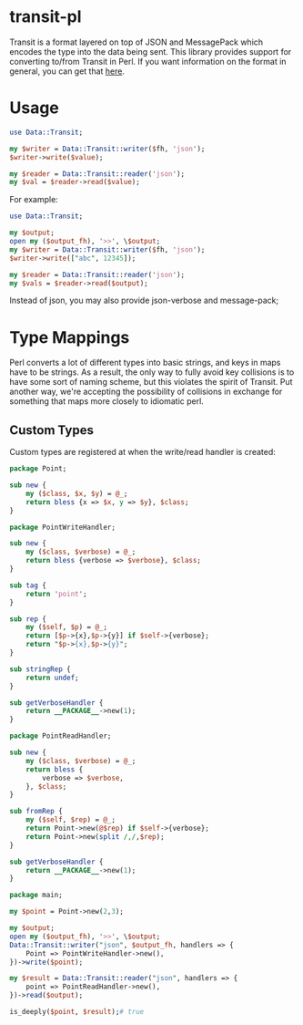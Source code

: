 transit-pl
==========
Transit is a format layered on top of JSON and MessagePack which encodes the type into the data being sent. This library provides support for converting to/from Transit in Perl. If you want information on the format in general, you can get that [here](https://github.com/cognitect/transit-format).

Usage
=====
``` perl
use Data::Transit;

my $writer = Data::Transit::writer($fh, 'json');
$writer->write($value);

my $reader = Data::Transit::reader('json');
my $val = $reader->read($value);
```

For example:

``` perl
use Data::Transit;

my $output;
open my ($output_fh), '>>', \$output;
my $writer = Data::Transit::writer($fh, 'json');
$writer->write(["abc", 12345]);

my $reader = Data::Transit::reader('json');
my $vals = $reader->read($output);
```

Instead of json, you may also provide json-verbose and message-pack;

Type Mappings
=============
Perl converts a lot of different types into basic strings, and keys in maps have to be strings.  As a result, the only way to fully avoid key collisions is to have some sort of naming scheme, but this violates the spirit of Transit.  Put another way, we're accepting the possibility of collisions in exchange for something that maps more closely to idiomatic perl.

Custom Types
------------
Custom types are registered at when the write/read handler is created:

``` perl
package Point;

sub new {
	my ($class, $x, $y) = @_;
	return bless {x => $x, y => $y}, $class;
}

package PointWriteHandler;

sub new {
	my ($class, $verbose) = @_;
	return bless {verbose => $verbose}, $class;
}

sub tag {
	return 'point';
}

sub rep {
	my ($self, $p) = @_;
	return [$p->{x},$p->{y}] if $self->{verbose};
	return "$p->{x},$p->{y}";
}

sub stringRep {
	return undef;
}

sub getVerboseHandler {
	return __PACKAGE__->new(1);
}

package PointReadHandler;

sub new {
	my ($class, $verbose) = @_;
	return bless {
		verbose => $verbose,
	}, $class;
}

sub fromRep {
	my ($self, $rep) = @_;
	return Point->new(@$rep) if $self->{verbose};
	return Point->new(split /,/,$rep);
}

sub getVerboseHandler {
	return __PACKAGE__->new(1);
}

package main;

my $point = Point->new(2,3);

my $output;
open my ($output_fh), '>>', \$output;
Data::Transit::writer("json", $output_fh, handlers => {
    Point => PointWriteHandler->new(),
})->write($point);

my $result = Data::Transit::reader("json", handlers => {
	point => PointReadHandler->new(),
})->read($output);

is_deeply($point, $result);# true
```

